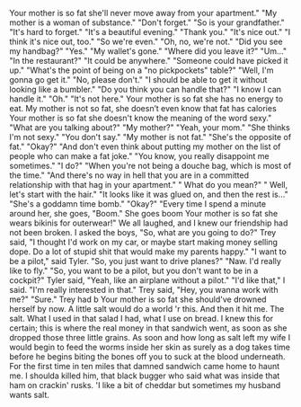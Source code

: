 
Your mother is so fat she'll never move away from your apartment." "My mother is a woman of substance." "Don't forget." "So is your grandfather." "It's hard to forget." "It's a beautiful evening." "Thank you." "It's nice out." "I think it's nice out, too." "So we're even." "Oh, no, we're not." "Did you see my handbag?" "Yes." "My wallet's gone." "Where did you leave it?" "Um..." "In the restaurant?" "It could be anywhere." "Someone could have picked it up." "What's the point of being on a "no pickpockets" table?" "Well, I'm gonna go get it." "No, please don't." "I should be able to get it without looking like a bumbler." "Do you think you can handle that?" "I know I can handle it." "Oh." "It's not here."
Your mother is so fat she has no energy to eat. My mother is not so fat, she doesn’t even know that fat has calories
Your mother is so fat she doesn't know the meaning of the word sexy." "What are you talking about?" "My mother?" "Yeah, your mom." "She thinks I'm not sexy." "You don't say." "My mother is not fat." "She's the opposite of fat." "Okay?" "And don't even think about putting my mother on the list of people who can make a fat joke." "You know, you really disappoint me sometimes." "I do?" "When you're not being a douche bag, which is most of the time." "And there's no way in hell that you are in a committed relationship with that hag in your apartment." " What do you mean?" " Well, let's start with the hair." "It looks like it was glued on, and then the rest is..." "She's a goddamn time bomb." "Okay?" "Every time I spend a minute around her, she goes, "Boom." She goes boom
Your mother is so fat she wears bikinis for outerwear!" We all laughed, and I knew our friendship had not been broken. I asked the boys, "So, what are you going to do?" Trey said, "I thought I'd work on my car, or maybe start making money selling dope. Do a lot of stupid shit that would make my parents happy." "I want to be a pilot," said Tyler. "So, you just want to drive planes?" "Naw. I'd really like to fly." "So, you want to be a pilot, but you don't want to be in a cockpit?" Tyler said, "Yeah, like an airplane without a pilot." "I'd like that," I said. "I'm really interested in that." Trey said, "Hey, you wanna work with me?" "Sure." Trey had b
Your mother is so fat she should've drowned herself by now. A little salt would do a world 'r this. And then it hit me. The salt. What I used in that salad I had, what I use on bread. I knew this for certain; this is where the real money in that sandwich went, as soon as she dropped those three little grains. As soon and how long as salt left my wife I would begin to feed the worms inside her skin as surely as a dog takes time before he begins biting the bones off you to suck at the blood underneath. For the first time in ten miles that damned sandwich came home to haunt me. I shoulda killed him, that black bugger who said what was inside that ham on crackin' rusks. 'I like a bit of cheddar but sometimes my husband wants salt.

